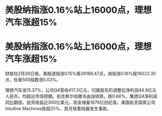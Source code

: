 # 美股纳指涨0.16%站上16000点，理想汽车涨超15%

# 美股纳指涨0.16%站上16000点，理想汽车涨超15%

财联社2月26日电，美股道指涨0.15%报39189.47点，纳指涨0.16%报16023.30点，标普500指数涨0.03%。

理想汽车涨15.37%，公司Q4营收417.3亿元，归属股东的调整后净利润44.9亿元人民币，均超出市场预期。伯克希尔哈撒韦由涨转跌，跌0.68%，集团Q4净利润同比翻倍，投资收益近300亿美元，现金储备1676亿创纪录。美国航天探索公司Intuitive
Machines跌超25%，其月球着陆器发生事故。

